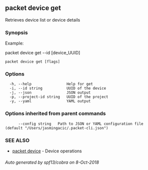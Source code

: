 ## packet device get

Retrieves device list or device details

### Synopsis

Example:
	
packet device get --id [device_UUID]

	

```
packet device get [flags]
```

### Options

```
  -h, --help                Help for get
  -i, --id string           UUID of the device
  -j, --json                JSON output
  -p, --project-id string   UUID of the project
  -y, --yaml                YAML output
```

### Options inherited from parent commands

```
      --config string   Path to JSON or YAML configuration file (default "/Users/jasmingacic/.packet-cli.json")
```

### SEE ALSO

* [packet device](packet_device.md)	 - Device operations

###### Auto generated by spf13/cobra on 8-Oct-2018
